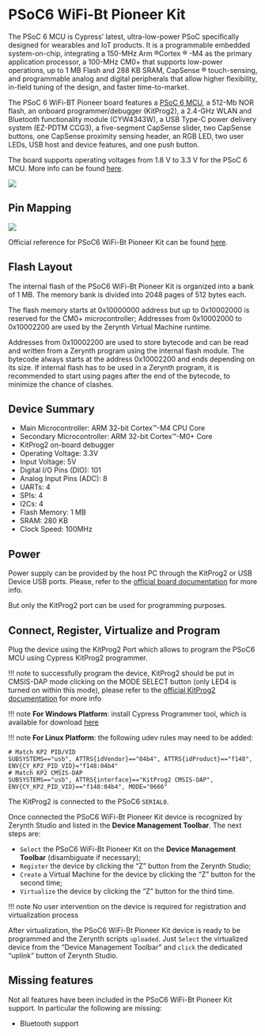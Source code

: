 # PSoC6 WiFi-Bt Pioneer Kit

The PSoC 6 MCU is Cypress’ latest, ultra-low-power PSoC specifically designed for wearables and IoT products. It is a programmable embedded system-on-chip, integrating a 150-MHz Arm ®Cortex ® -M4 as the primary application processor, a 100-MHz CM0+ that supports low-power operations, up to 1 MB Flash and 288 KB SRAM, CapSense ® touch-sensing, and programmable analog and digital peripherals that allow higher flexibility, in-field tuning of the design, and faster time-to-market.

The PSoC 6 WiFi-BT Pioneer board features a [PSoC 6 MCU](https://www.cypress.com/products/32-bit-arm-cortex-m4-psoc-6), a 512-Mb NOR flash, an onboard programmer/debugger (KitProg2), a 2.4-GHz WLAN and Bluetooth functionality module (CYW4343W), a USB Type-C power delivery system (EZ-PDTM CCG3), a five-segment CapSense slider, two CapSense buttons, one CapSense proximity sensing header, an RGB LED, two user LEDs, USB host and device features, and one push button.

The board supports operating voltages from 1.8 V to 3.3 V for the PSoC 6 MCU. More info can be found [here](https://www.cypress.com/file/407731/download).

![](https://github.com/zerynth/docs/blob/test/docs/reference/boards/psoc6wifibt_pioneerkit/docs/img/psoc6wifibt_pioneerkit.png?raw=true)

## Pin Mapping

![](https://github.com/zerynth/docs/blob/test/docs/reference/boards/psoc6wifibt_pioneerkit/docs/img/psoc6wifibt_pioneerkit_pin_io.png?raw=true)

Official reference for PSoC6 WiFi-Bt Pioneer Kit can be found [here](https://www.cypress.com/documentation/development-kitsboards/psoc-6-wifi-bt-pioneer-kit-cy8ckit-062-wifi-bt).

## Flash Layout

The internal flash of the PSoC6 WiFi-Bt Pioneer Kit is organized into a bank of 1 MB. The memory bank is divided into 2048 pages of 512 bytes each.

The flash memory starts at 0x10000000 address but up to 0x10002000 is reserved for the CM0+ microcontroller; Addresses from 0x10002000 to 0x10002200 are used by the Zerynth Virtual Machine runtime.

Addresses from 0x10002200 are used to store bytecode and can be read and written from a Zerynth program using the internal flash module. The bytecode always starts at the address 0x10002200 and ends depending on its size. If internal flash has to be used in a Zerynth program, it is recommended to start using pages after the end of the bytecode, to minimize the chance of clashes.

## Device Summary


* Main Microcontroller: ARM 32-bit Cortex™-M4 CPU Core
* Secondary Microcontroller: ARM 32-bit Cortex™-M0+ Core
* KitProg2 on-board debugger
* Operating Voltage: 3.3V
* Input Voltage: 5V
* Digital I/O Pins (DIO): 101
* Analog Input Pins (ADC): 8
* UARTs: 4
* SPIs: 4
* I2Cs: 4
* Flash Memory: 1 MB
* SRAM: 280 KB
* Clock Speed: 100MHz

## Power

Power supply can be provided by the host PC through the KitProg2 or USB Device USB ports.
Please, refer to the [official board documentation](https://www.cypress.com/documentation/development-kitsboards/psoc-6-wifi-bt-pioneer-kit-cy8ckit-062-wifi-bt) for more info.

But only the KitProg2 port can be used for programming purposes.

## Connect, Register, Virtualize and Program

Plug the device using the KitProg2 Port which allows to program the PSoC6 MCU using Cypress KitProg2 programmer.

!!! note
	to successfully program the device, KitProg2 should be put in CMSIS-DAP mode clicking on the MODE SELECT button (only LED4 is turned on within this mode), please refer to the [official KitProg2 documentation](https://www.cypress.com/file/225961/download) for more info

!!! note
	**For Windows Platform**:
install Cypress Programmer tool, which is available for download [here](https://www.cypress.com/products/psoc-programming-solutions)

!!! note
	**For Linux Platform**:
the following udev rules may need to be added:

```
# Match KP2 PID/VID
SUBSYSTEMS=="usb", ATTRS{idVendor}=="04b4", ATTRS{idProduct}=="f148", ENV{CY_KP2_PID_VID}="f148:04b4"
# Match KP2 CMSIS-DAP
SUBSYSTEMS=="usb", ATTRS{interface}=="KitProg2 CMSIS-DAP", ENV{CY_KP2_PID_VID}=="f148:04b4", MODE="0666"
```

The KitProg2 is connected to the PSoC6 `SERIAL0`.

Once connected the PSoC6 WiFi-Bt Pioneer Kit device is recognized by Zerynth Studio and listed in the **Device Management Toolbar**. The next steps are:

* ```Select``` the PSoC6 WiFi-Bt Pioneer Kit on the **Device Management Toolbar** (disambiguate if necessary);
* ```Register``` the device by clicking the “Z” button from the Zerynth Studio;
* ```Create``` a Virtual Machine for the device by clicking the “Z” button for the second time;
* ```Virtualize``` the device by clicking the “Z” button for the third time.

!!! note
	No user intervention on the device is required for registration and virtualization process

After virtualization, the PSoC6 WiFi-Bt Pioneer Kit device is ready to be programmed and the  Zerynth scripts ```uploaded```. Just ```Select``` the virtualized device from the “Device Management Toolbar” and ```click``` the dedicated “uplink” button of Zerynth Studio.

## Missing features

Not all features have been included in the PSoC6 WiFi-Bt Pioneer Kit support. In particular the following are missing:


* Bluetooth support
<!--stackedit_data:
eyJoaXN0b3J5IjpbLTEyMjA0MzQ2NDNdfQ==
-->
